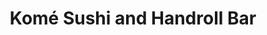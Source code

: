 ---
layout: place
title: "Komé Sushi and Handroll Bar"
permalink: /texas/dallas/kome-sushi-and-handroll-bar.html
stateAbbr: TX
stateName: Texas
cityName: Dallas
seo:
  name: "Komé Sushi and Handroll Bar"
  type: Restaurant
  links: https://komedallas.com/
description: "Komé Sushi and Handroll Bar serves delicious sushi in Dallas, Texas. Try fresh Japanese dishes for a great dining experience. "
place_id: ChIJ_4ff0SCfToYRlen7iRUXYiw
photos:
  - name: >-
      places/ChIJ_4ff0SCfToYRlen7iRUXYiw/photos/AeeoHcJa-YYRF2husLiK68KNsibmeilwyCgygDZ4QdYFW3tRDa0btd6-yUkh8belJqb8DSNwC96Jqh0C1vwA6aEJIuL358wGOYoefQ-jFJUT285LiUR3ACaMLKNa4FjyQ1CD-ICciaMb8iESLPdZT5dgzIazpM1nWtHxwWQy-SjszALLvz2ajx_eJKWEuENFPC6EtrgjqRhFXcFUIZlOLJZff2ysPWMNrKwX42WaLmJw5uWRU4NDVpSF0p2THA90iJQJv4HVCFSOisqzSSedEU-S4TLfrEKQYq12DfWYuZjWtOM_rh65UM7DTHjcjs3xF8MAn87dHI1gD5Cc8NF8iIfPLwzaRFTS51gNJWOp48AvliHvGGZJu6sg6U7Abn8rNyeWc6CA-mBhC32yTcQ88Q_FDaMLT9S_9HorcQk0aw0CimXzawvF
    widthPx: 3600
    heightPx: 4800
    authorAttributions:
      - displayName: Stephen Flores
        uri: https://maps.google.com/maps/contrib/116996078055973628477
        photoUri: >-
          https://lh3.googleusercontent.com/a-/ALV-UjVYrWJjKqsjlUCHeNYXDlsZLy35Pp1bqBLoS91Zt73IVcEJ3d9dPQ=s100-p-k-no-mo
    flagContentUri: >-
      https://www.google.com/local/imagery/report/?cb_client=maps_api_places.places_api&image_key=!1e10!2sCIHM0ogKEICAgICv-MaKxgE&hl=en-US
    googleMapsUri: >-
      https://www.google.com/maps/place//data=!3m4!1e2!3m2!1sCIHM0ogKEICAgICv-MaKxgE!2e10!4m2!3m1!1s0x864e9f20d1df87ff:0x2c62171589fbe995
  - name: >-
      places/ChIJ_4ff0SCfToYRlen7iRUXYiw/photos/AeeoHcLwFNajWLhDIjuwAX7s5xg9XDD4c_zKrSZ-64mM9QXShuG6bDzSwZSAZQma1ojdPGCcllOjJMATdaAnLEX-1HsBYr6rUJC_QLF2M2XGilUH-UwK96pXA3lEmU_wb5tEB6gipzVpKuKVLQODDVgjTBNqROxABAd47e9P2E7dgIbGJBJNIQqta3-KeRiEbpsq-3obXBGqMbYdVdI3REhGbHrX2IlirUn9VFL1Tv_9qbi9yyLUWvJouycOI-IY-GdZwjjDXkexM1Ivb-APIwJ82IsrYSckZPhN_VJhJv1m86sGsg
    widthPx: 1440
    heightPx: 1800
    authorAttributions:
      - displayName: Komé Sushi and Handroll Bar
        uri: https://maps.google.com/maps/contrib/101607267742900955469
        photoUri: >-
          https://lh3.googleusercontent.com/a/ACg8ocJhSqTy3cjel6RhDnURbG4SBM_4DFRezV93o6eXBXct3ynP1Q=s100-p-k-no-mo
    flagContentUri: >-
      https://www.google.com/local/imagery/report/?cb_client=maps_api_places.places_api&image_key=!1e10!2sAF1QipN4MJiO_5gWq0LRqCYQ-nPV02aiS24RySw3TqD_&hl=en-US
    googleMapsUri: >-
      https://www.google.com/maps/place//data=!3m4!1e2!3m2!1sAF1QipN4MJiO_5gWq0LRqCYQ-nPV02aiS24RySw3TqD_!2e10!4m2!3m1!1s0x864e9f20d1df87ff:0x2c62171589fbe995
  - name: >-
      places/ChIJ_4ff0SCfToYRlen7iRUXYiw/photos/AeeoHcIuYapr85sLwO0UBW0NYbfNb_Y2zPUfY8dq7orY4uFGkYQ84yeb8J6toseuVggT7xynUMzQQww-4gJMtxy5jX4d0JOlmNlTzTVcy29Aht1_LMpTdae6pUHcxPCkS1gEVpx2CTYrCQ94pRrZxipUVNR5v-oDdwQxubf5cvq9SUEy5udSGTc4dfXhsl-vyHWTj6CsWMaWrZ9uIVKtWhW_fo-909Udy2BBIGY2taAqwHUt9Cp-7ft1firFAv_zRHof6y-o7tWaN_RN6je3p68dfkqKgcxEHE9dLJq-XXsVmnhAEjoJPz1bDLfH_kH1_UQqSBZwl1Ww90m-_dv-cbQdKlGiW3nAZQ9N8_egCswFmEz37sZlOiau2YCg3h_4hWdslqZUogE-Ja5zwthreOnCLZnUpc-RxzoYSHXQLktu9fA
    widthPx: 1200
    heightPx: 1600
    authorAttributions:
      - displayName: Elizabeth Simpson
        uri: https://maps.google.com/maps/contrib/103067748354761336393
        photoUri: >-
          https://lh3.googleusercontent.com/a-/ALV-UjXY80t-_He5w0oIoqwd9_luzW3XzdUgmxJqX7f1YChN7uaAb_Tz=s100-p-k-no-mo
    flagContentUri: >-
      https://www.google.com/local/imagery/report/?cb_client=maps_api_places.places_api&image_key=!1e10!2sCIHM0ogKEICAgMCw96iWBQ&hl=en-US
    googleMapsUri: >-
      https://www.google.com/maps/place//data=!3m4!1e2!3m2!1sCIHM0ogKEICAgMCw96iWBQ!2e10!4m2!3m1!1s0x864e9f20d1df87ff:0x2c62171589fbe995
  - name: >-
      places/ChIJ_4ff0SCfToYRlen7iRUXYiw/photos/AeeoHcLICHcl_a1265JcXLoL5AvduIfKokBdJQSydqwcLRzYJ2y9xl9F8d7NcuUR3f8Ya1tTiQN6JS4B1A5w2ReTPWDt4m4jMgsj8WEIw0Qqes6mMBTXYt5a2TLTEDZdASgX_bN8f0xiKsG-8HpyF_iAbCEgrf1l8CJFL5aIpVweRrpXS2198QF_FChN40KbhdvcBy_-IU9c9LidLTt7TY5gAkkc3TrnO5snvCjoTFlYxXM-A-BNHAc9S16ZiMQ_Jqj3AGw45IdsYkq5Mu6ht43fFiP20DlyveZnurtnOT1T92HE62jFlFIcTXwUWQQFFf66UeFL7Xm_ZsNeyyA-f9Njk77MDeT4TmVqwqgACvPPz3Yp-WXz1Llvt995vPSiPQCxGwyjIF-QfRF_RV7DDDSisLH28mLiUrUtwPh1iKp8eT4
    widthPx: 4032
    heightPx: 3024
    authorAttributions:
      - displayName: Danna G
        uri: https://maps.google.com/maps/contrib/100739533371186396131
        photoUri: >-
          https://lh3.googleusercontent.com/a-/ALV-UjUCXA-ngGK5zexxoHHdhjTueBjkLpMVX8U83qnoDGzRX1YRSRDjiQ=s100-p-k-no-mo
    flagContentUri: >-
      https://www.google.com/local/imagery/report/?cb_client=maps_api_places.places_api&image_key=!1e10!2sCIHM0ogKEICAgIDDpciZZQ&hl=en-US
    googleMapsUri: >-
      https://www.google.com/maps/place//data=!3m4!1e2!3m2!1sCIHM0ogKEICAgIDDpciZZQ!2e10!4m2!3m1!1s0x864e9f20d1df87ff:0x2c62171589fbe995
  - name: >-
      places/ChIJ_4ff0SCfToYRlen7iRUXYiw/photos/AeeoHcJNN6_3z1gbzrz92SF1lsTNfsWrU338DqE9za5jIP93iDlF3WcV49HAEy5EiTJ7MYDF-79RbKZ27pRZ3_cuBHIxbgKw7ZIZzUCaPItmgsAmf4uv3lY9MzL1WTDJZnN2f3QuO6nqBFgfff2iccONFS64hI1WThu6in8HRJu9zcQVzCMZr9VuYR4B-QtP-GfEQgNLcIAhd0Q4cSey3RZgnTCGEnKNAuzrL1KSYQcY-aGoBoj7thmlzBPfjVd6MyiqA4_JmsuKQ4zTfpVw_KtaoAiNbKhRMSJovOvmDdcW6lW1YaNqKCZdiZz9y_Rk2M_TYfehPQUqxgR8ZoQjYBewCny7rhJq0SCtg96R4T6eGhpDZWydZvPDVZGRUmYN_o6MxFNJVCJg6Q7rVlpb9lE_J_h7FWUCAakVQ_V5bqKk29XaDg
    widthPx: 4032
    heightPx: 3024
    authorAttributions:
      - displayName: Alisa Popok
        uri: https://maps.google.com/maps/contrib/109017253340550145646
        photoUri: >-
          https://lh3.googleusercontent.com/a-/ALV-UjUPMUDg_m9Hw8urh1r4aK5b4vAi2HWCb--GpZKJ2aguHgx77qilAg=s100-p-k-no-mo
    flagContentUri: >-
      https://www.google.com/local/imagery/report/?cb_client=maps_api_places.places_api&image_key=!1e10!2sCIHM0ogKEICAgMCw9J_NMw&hl=en-US
    googleMapsUri: >-
      https://www.google.com/maps/place//data=!3m4!1e2!3m2!1sCIHM0ogKEICAgMCw9J_NMw!2e10!4m2!3m1!1s0x864e9f20d1df87ff:0x2c62171589fbe995
  - name: >-
      places/ChIJ_4ff0SCfToYRlen7iRUXYiw/photos/AeeoHcK7pwnbH8clU48R0PF7vaKFqWyUSXm5h2sRRkT8uhQrqdf012IO2IPCUN-6H2yg7UOOpeGRm9N5fKNA4xj50R7P9LfDoq40DNV794111T2cVbEM3TmnzP-6FZZ1V-EsxFVvrQR7gONunNSgA2xOU2tve95qAmMmBMlJOhHkmEUzSPGJsBV9zabRP9-a4v1M46VOf2RTTBmXNl1DUSe7hsQ3ZkodU7UaAwpvf4fGyVkWZFNUP6CPt9WpDgoi1Gwj2f1OXXH-dcSHdl8uADYhq4Cs2418aKO1TNN1gIZJIXOcSobgBrN2VumuIhVgi5hF7aBgY1b7F5HGscfOufyu-Ab3lW8rUjx5WNKWyCtYycml67NHFZmJesjQSZ_Ue6fgRm0ijEFpVdtN1DNBp_Xr0C3yMq6UGHI4spkGDmyAEG4MdA
    widthPx: 2411
    heightPx: 2411
    authorAttributions:
      - displayName: Soo Lee
        uri: https://maps.google.com/maps/contrib/118353638907774019276
        photoUri: >-
          https://lh3.googleusercontent.com/a-/ALV-UjUhdshOzvX3bpLqtzVLKupWNf9YWNYj4MEVCah6AyYO7cIUchI=s100-p-k-no-mo
    flagContentUri: >-
      https://www.google.com/local/imagery/report/?cb_client=maps_api_places.places_api&image_key=!1e10!2sCIHM0ogKEICAgICb2saIbw&hl=en-US
    googleMapsUri: >-
      https://www.google.com/maps/place//data=!3m4!1e2!3m2!1sCIHM0ogKEICAgICb2saIbw!2e10!4m2!3m1!1s0x864e9f20d1df87ff:0x2c62171589fbe995
  - name: >-
      places/ChIJ_4ff0SCfToYRlen7iRUXYiw/photos/AeeoHcLdePzw2IPet55y0h7UKalv5JU3hzt6xXC13BlPFZbWLxfGjxfz6yNjiBjRS5Atkz2rGqkVpFjRJu3X0RGF5iD7Ax5zaxb4DzWgwBgs4HSpYp0gjr4wmDOREBePUJW-geV7_lFGEqYi8dhSlHxjRsRSYO5KOPRqUAoIfxbnNNr-GdaCJxXNsW6rB_lFtMgV-wiREDYZ27JkuR-lT500vzD8RqpvU-LRznBQ5Y5ljS-eK1-cVq3C3NMFA5fSltnZ_BAAJijGRgAJvFBzs0F_iNiJD2Qy3q9Kttc_dEgdXikXC5TcGdr75buyzxyaqRbBgcLWhlHp_x9I0ElMujBUSb9vvolcVmiWLXx_nBG_eygswMfUlnu29EOtIeMzs7YzDFMQA8UP0twc18PwdlRIkbRh6puc55jdSmavPyAFr2yneTmdlHJdfYSQPX5Onw
    widthPx: 4032
    heightPx: 3024
    authorAttributions:
      - displayName: Jason Hui
        uri: https://maps.google.com/maps/contrib/101791408730697281721
        photoUri: >-
          https://lh3.googleusercontent.com/a/ACg8ocJTYOrrR4FLN_ikDM_04dQtnjMuMQJm_6hFMGxsHR_Y7a3hpw=s100-p-k-no-mo
    flagContentUri: >-
      https://www.google.com/local/imagery/report/?cb_client=maps_api_places.places_api&image_key=!1e10!2sCIABIhADyc5Uvzdb8Ge6_GAADjoe&hl=en-US
    googleMapsUri: >-
      https://www.google.com/maps/place//data=!3m4!1e2!3m2!1sCIABIhADyc5Uvzdb8Ge6_GAADjoe!2e10!4m2!3m1!1s0x864e9f20d1df87ff:0x2c62171589fbe995
  - name: >-
      places/ChIJ_4ff0SCfToYRlen7iRUXYiw/photos/AeeoHcIW9c1N46nJQlpz_EGbd5JNS_FYof221B0DYvWvNKe-NjPb4MOwcFohvopKBzJTOCDxwE-fI7uQirt0escQfnKUd7F1isg64l5Wv7mKReB85lCCIiSab9YkPzSXkCJFD6_PE5RrVyZEwchdSX1l_hd7im38hs79_EjPdnUcwEUKy-4tMAMOMwmkB7cNZ_ZOlINkO1KFAlH7dwsOlHROWg4W9gbwxc1VxKKYkt4v7XmFDf3P51IzyDfPvpVozGMqkMo3t8_ZdvlhybMBclttTvrVkprpUUgTYIb9UZVpLzKDU9Mr2PAmE9Qo5029yGq-FfFBJpnZ8YDJnEgvstp7B_-ZcPGaS4q3KJxczvIQzH1t70SbfM2VzLJ2_Xeqo6h17R9aY-YDDu2sDPDd6Ei04l2C6f4AlTmjyqI5jt4j50scxG8
    widthPx: 2992
    heightPx: 2992
    authorAttributions:
      - displayName: Patricia Garduno
        uri: https://maps.google.com/maps/contrib/103131503789995751352
        photoUri: >-
          https://lh3.googleusercontent.com/a/ACg8ocLJGC3L2_P4HkifOFTP91o-dIdXe3zqfl4OF76IlxGQHV8WmQ=s100-p-k-no-mo
    flagContentUri: >-
      https://www.google.com/local/imagery/report/?cb_client=maps_api_places.places_api&image_key=!1e10!2sCIHM0ogKEICAgIDrgKnmqAE&hl=en-US
    googleMapsUri: >-
      https://www.google.com/maps/place//data=!3m4!1e2!3m2!1sCIHM0ogKEICAgIDrgKnmqAE!2e10!4m2!3m1!1s0x864e9f20d1df87ff:0x2c62171589fbe995
  - name: >-
      places/ChIJ_4ff0SCfToYRlen7iRUXYiw/photos/AeeoHcK_ThQLPUCpQwmBhsxXkx9vDuRBoBp6bD9B5R78fE1W1dic2-GMY3FydA-9zfLjS4Djlo3gqqHlfKZtt9NgqHhjxcoHQ47hXdF7ThDil1421fwMi_xZU_DVud4zL8_pG8YMnRrjeMHw0TCkU3Cg7Apx_jCh-tmVUTHsTazql69sbgID3ZoDiOLtcNx_RT394sTxdxNr51UHL72ZPe1LK4VjjjwC8k9sMTEjsQ0wExzPxkO8eQ0i6oZGcZAoXwmKXYA3qhobaF-acte2CdlETjTYU_90vOqhUlnAN6oRS6NQlEJ7zzmBx_QFSM5Qi48VaPcsaTBQxH4-_aHP1TTo0CtTeaPCvrlISZI27qHmbh1_MoizAMjIf8Q-w0J_hmuXiuw7Uy_-iJJebu0SGz51FR2rHhI7U0CSCqgAVbGtY3PwjEWT
    widthPx: 1541
    heightPx: 1541
    authorAttributions:
      - displayName: Soo Lee
        uri: https://maps.google.com/maps/contrib/118353638907774019276
        photoUri: >-
          https://lh3.googleusercontent.com/a-/ALV-UjUhdshOzvX3bpLqtzVLKupWNf9YWNYj4MEVCah6AyYO7cIUchI=s100-p-k-no-mo
    flagContentUri: >-
      https://www.google.com/local/imagery/report/?cb_client=maps_api_places.places_api&image_key=!1e10!2sCIHM0ogKEICAgICb2saI7wE&hl=en-US
    googleMapsUri: >-
      https://www.google.com/maps/place//data=!3m4!1e2!3m2!1sCIHM0ogKEICAgICb2saI7wE!2e10!4m2!3m1!1s0x864e9f20d1df87ff:0x2c62171589fbe995
  - name: >-
      places/ChIJ_4ff0SCfToYRlen7iRUXYiw/photos/AeeoHcKkHvhEnSWoXlJbDJcnP4N0gmKGHVr3IZ66g0xDvJjUOdtDPInRAZCwHjp6PNHX7e3PRnrRd-ih0gcnOB-Taoqx8UC0XgqjwgbsVvDI_wN2WQFtxR1KUjhZBZC5s4cuWdV4FD2zcJgfKVcFI3F7wpqDF5yKhPsfbMGscKX0y1_53t13L5rnhNQ4vRb41qohGWdh1DwDyaOZizA_C146Bh0bI8sOG1ouw9CgU0gnZ9LrjKyTq8Yzx8aPBnERcETkNHZdHtnBHeP6GGK8Th5IKuJ2zkdDaF2VPBB0zpf3JXolhnhevVF70NkORrv-LwW3KfdYfraTJdqsCqdZOdtK2MkW97FlK7q3SIo9P0CIe02jnCGdLC-kWVGMWPy5ngMnWDiE1qmHu40xLffX6aoKfP4b517JZPoN5JVlSk_G49flBg
    widthPx: 2108
    heightPx: 2108
    authorAttributions:
      - displayName: Soo Lee
        uri: https://maps.google.com/maps/contrib/118353638907774019276
        photoUri: >-
          https://lh3.googleusercontent.com/a-/ALV-UjUhdshOzvX3bpLqtzVLKupWNf9YWNYj4MEVCah6AyYO7cIUchI=s100-p-k-no-mo
    flagContentUri: >-
      https://www.google.com/local/imagery/report/?cb_client=maps_api_places.places_api&image_key=!1e10!2sCIHM0ogKEICAgICb2saIHw&hl=en-US
    googleMapsUri: >-
      https://www.google.com/maps/place//data=!3m4!1e2!3m2!1sCIHM0ogKEICAgICb2saIHw!2e10!4m2!3m1!1s0x864e9f20d1df87ff:0x2c62171589fbe995
address: 8041 Walnut Hill Ln Suite 820, Dallas, TX 75231, USA
street: 8041 Walnut Hill Ln Suite 820
city: Dallas
state: TX
zip: '75231'
country: USA
neighborhood: Vickery Meadow
latitude: '32.881636'
longitude: '-96.768115'
accessibility_options:
  wheelchairAccessibleParking: true
  wheelchairAccessibleEntrance: true
  wheelchairAccessibleRestroom: true
  wheelchairAccessibleSeating: true
business_status: OPERATIONAL
name: Komé Sushi and Handroll Bar
google_maps_links:
  directionsUri: >-
    https://www.google.com/maps/dir//''/data=!4m7!4m6!1m1!4e2!1m2!1m1!1s0x864e9f20d1df87ff:0x2c62171589fbe995!3e0
  placeUri: https://maps.google.com/?cid=3198144066663213461
  writeAReviewUri: >-
    https://www.google.com/maps/place//data=!4m3!3m2!1s0x864e9f20d1df87ff:0x2c62171589fbe995!12e1
  reviewsUri: >-
    https://www.google.com/maps/place//data=!4m4!3m3!1s0x864e9f20d1df87ff:0x2c62171589fbe995!9m1!1b1
  photosUri: >-
    https://www.google.com/maps/place//data=!4m3!3m2!1s0x864e9f20d1df87ff:0x2c62171589fbe995!10e5
primary_type: Japanese Restaurant
opening_hours:
  regular: null
  current: null
secondary_opening_hours:
  regular:
    weekdayDescriptions: null
    type: null
  current:
    weekdayDescriptions: null
    type: null
phone: (214) 238-6314
price_level: PRICE_LEVEL_MODERATE
price_range: $50 &ndash; $100
rating: '4.7'
rating_count: 294
website: https://komedallas.com/
reviews: null
parking_options: null
payment_options: null
allow_dogs: null
curbside_pickup: null
delivery: null
dine_in: null
good_for_children: null
good_for_groups: null
good_for_sports: null
live_music: null
menu_for_children: null
outdoor_seating: null
reservable: null
restroom: null
serves_beer: null
serves_breakfast: null
serves_brunch: null
serves_cocktails: null
serves_coffee: null
serves_dinner: null
serves_dessert: null
serves_lunch: null
serves_vegetarian_food: null
serves_wine: null
takeout: null
summary: null

---